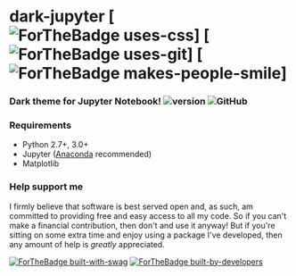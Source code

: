 # dark-jupyter [![ForTheBadge uses-css](http://ForTheBadge.com/images/badges/uses-css.svg)] [![ForTheBadge uses-git](http://ForTheBadge.com/images/badges/uses-git.svg)] [![ForTheBadge makes-people-smile](http://ForTheBadge.com/images/badges/makes-people-smile.svg)]

### Dark theme for Jupyter Notebook! ![version](https://img.shields.io/badge/version-1.0.0-orange.svg) ![GitHub](https://img.shields.io/github/license/mashape/apistatus.svg)

### Requirements
* Python 2.7+, 3.0+
* Jupyter ([Anaconda](https://www.continuum.io/downloads) recommended)
* Matplotlib

### Help support me
I firmly believe that software is best served open and, as such, am committed to providing free and easy access to all my code. So if you can't make a financial contribution, then don't and use it anyway! But if you're sitting on some extra time and enjoy using a package I've developed, then any amount of help is *greatly* appreciated.

[![ForTheBadge built-with-swag](http://ForTheBadge.com/images/badges/built-with-swag.svg)](https://GitHub.com/colorpal/)
[![ForTheBadge built-by-developers](http://ForTheBadge.com/images/badges/built-by-developers.svg)](https://GitHub.com/colorpal/) 
